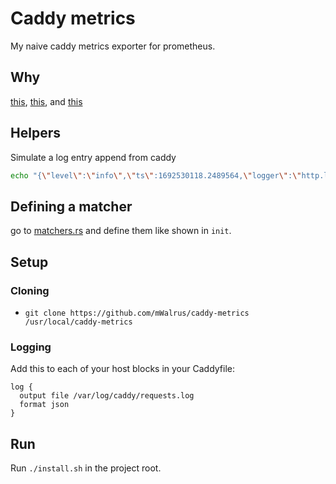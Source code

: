 # Caddy metrics
My naive caddy metrics exporter for prometheus.

## Why
[this](https://github.com/caddyserver/caddy/issues/3390), [this](https://github.com/caddyserver/caddy/issues/3784), and [this](https://github.com/caddyserver/caddy/issues/4016)

## Helpers
Simulate a log entry append from caddy
```bash
echo "{\"level\":\"info\",\"ts\":1692530118.2489564,\"logger\":\"http.log.access.log1\",\"msg\":\"handled request\",\"request\":{\"method\":\"POST\",\"host\":\"i.waalrus.xyz\",\"uri\":\"/upload\"},\"bytes_read\":0,\"user_id\":\"\",\"duration\":0.0013632,\"size\":12640,\"status\":404}" >> sample.log
```

## Defining a matcher
go to [matchers.rs](./src/matchers.rs) and define them like shown in `init`.


## Setup
### Cloning
- `git clone https://github.com/mWalrus/caddy-metrics /usr/local/caddy-metrics`

### Logging
Add this to each of your host blocks in your Caddyfile:
```
log {
  output file /var/log/caddy/requests.log
  format json
}  
```

## Run
Run `./install.sh` in the project root.

